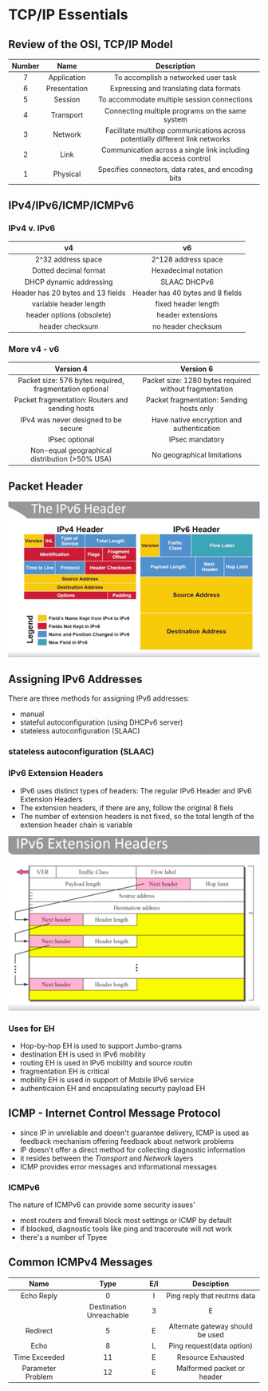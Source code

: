 # TCP/IP Essentials

## Review of the OSI, TCP/IP Model

| Number | Name | Description |
|:------:|:----:|:-----------:|
|7|Application|To accomplish a networked user task|
|6|Presentation|Expressing and translating data formats|
|5|Session|To accommodate multiple session connections|
|4|Transport|Connecting multiple programs on the same system|
|3|Network|Facilitate multihop communications across potentially different link networks|
|2|Link|Communication across a single link including media access control|
|1|Physical|Specifies connectors, data rates, and encoding bits|

## IPv4/IPv6/ICMP/ICMPv6

### IPv4 v. IPv6

| v4 | v6 |
|:-:|:-:|
|2^32 address space|2^128 address space|
|Dotted decimal format|Hexadecimal notation|
|DHCP dynamic addressing|SLAAC DHCPv6|
|Header has 20 bytes and 13 fields|Header has 40 bytes and 8 fields|
|variable header length|fixed header length|
|header options (obsolete)|header extensions|
|header checksum|no header checksum|

###  More v4 - v6

| Version 4 | Version 6 |
|:-:|:-:|
| Packet size: 576 bytes required, fragmentation optional|Packet size: 1280 bytes required without fragmentation|
|Packet fragmentation: Routers and sending hosts|Packet fragmentation: Sending hosts only|
|IPv4 was never designed to be secure|Have native encryption and authentication|
|IPsec optional|IPsec mandatory|
|Non-equal geographical distribution (>50% USA)|No geographical limitations|

## Packet Header

![IPv4 and IPv6 Packet Header](../../../img/v4-v6-packet.png)

## Assigning IPv6 Addresses

There are three methods for assigning IPv6 addresses:

* manual
* stateful autoconfiguration (using DHCPv6 server)
* stateless autoconfiguration (SLAAC)

### stateless autoconfiguration (SLAAC)

### IPv6 Extension Headers

* IPv6 uses distinct types of headers: The regular IPv6 Header and IPv6 Extension Headers
* The extension headers, if there are any, follow the original 8 fiels
* The number of extension headers is not fixed, so the total length of the extension header chain is variable

![IPv4 and IPv6 Packet Header](../../../img/IPv6-ext.png)

### Uses for EH

* Hop-by-hop EH is used to support Jumbo-grams
* destination EH is used in IPv6 mobility
* routing EH is used in IPv6 mobility and source routin
* fragmentation EH is critical
* mobility EH is used in support of Mobile IPv6 service
* authenticaion EH and encapsulating securty payload EH

## ICMP - Internet Control Message Protocol

* since IP in unreliable and doesn't guarantee delivery, ICMP is used as feedback mechanism offering feedback about network problems
* IP doesn't offer a direct method for collecting diagnostic information
* it resides between the _Transport_ and _Network_ layers
* ICMP provides error messages and informational messages

### ICMPv6

The nature of ICMPv6 can provide some security issues'

* most routers and firewall block most settings or ICMP by default
* if blocked, diagnostic tools like ping and traceroute will not work
* there's a number of Tpyee

## Common ICMPv4 Messages

|Name|Type|E/I |Desciption|
|:----:|:----:|:---------:|:-----:|
| Echo Reply|0|I|Ping reply that reutrns data|
||Destination Unreachable|3|E|Unreachable host/protocol|
|Redirect|5|E|Alternate gateway should be used|
|Echo|8|L|Ping request(data option)|
|Time Exceeded|11|E|Resource Exhausted|
|Parameter Problem|12|E|Malformed packet or header|
